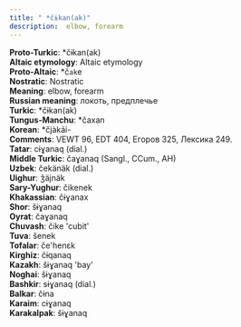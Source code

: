 ```yaml
---
title: " *čɨkan(ak)"
description:  elbow, forearm
---
```


<strong>Proto-Turkic</strong>:  *čɨkan(ak)<br>
<strong>Altaic etymology</strong>:  Altaic etymology<br>
<strong> Proto-Altaic</strong>:  *č`ak`e<br>
<strong>Nostratic</strong>:  Nostratic<br>
<strong>Meaning</strong>:  elbow, forearm<br>
<strong>Russian meaning</strong>:  локоть, предплечье<br>
<strong>Turkic</strong>:  *čɨkan(ak)<br>
<strong>Tungus-Manchu</strong>:  *čaxan<br>
<strong>Korean</strong>:  *čjàkái-<br>
<strong>Comments</strong>:  VEWT 96, EDT 404, Егоров 325, Лексика 249.<br>
<strong>Tatar</strong>:  cɨɣanaq (dial.)<br>
<strong>Middle Turkic</strong>:  čaɣanaq (Sangl., CCum., AH)<br>
<strong>Uzbek</strong>:  čekänäk (dial.)<br>
<strong>Uighur</strong>:  ǯäjnäk<br>
<strong>Sary-Yughur</strong>:  čikenek<br>
<strong>Khakassian</strong>:  čɨɣanax<br>
<strong>Shor</strong>:  šɨɣanaq<br>
<strong>Oyrat</strong>:  čaɣanaq<br>
<strong>Chuvash</strong>:  čike 'cubit'<br>
<strong>Tuva</strong>:  šenek<br>
<strong>Tofalar</strong>:  če'henɛk<br>
<strong>Kirghiz</strong>:  čɨqanaq<br>
<strong>Kazakh</strong>:  šɨɣanaq 'bay'<br>
<strong>Noghai</strong>:  šɨɣanaq<br>
<strong>Bashkir</strong>:  sɨɣanaq (dial.)<br>
<strong>Balkar</strong>:  čɨna<br>
<strong>Karaim</strong>:  cɨɣanaq<br>
<strong>Karakalpak</strong>:  šɨɣanaq<br>


